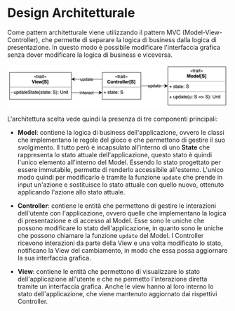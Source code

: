 # Design Architetturale

Come pattern architetturale viene utilizzando il pattern MVC (Model-View-Controller), che permette di separare la logica di business dalla logica di presentazione. In questo modo è possibile modificare l'interfaccia grafica senza dover modificare la logica di business e viceversa.

![Architettura MVC scelta](../img/03-architectural-design/scatan-MVC-immutable.jpg)

L'architettura scelta vede quindi la presenza di tre componenti principali:

- **Model**: contiene la logica di business dell'applicazione, ovvero le classi che implementano le regole del gioco e che permettono di gestire il suo svolgimento.
  Il tutto però è incapsulato all'interno di uno **State** che rappresenta lo stato attuale dell'applicazione, questo stato è quindi l'unico elemento all'interno del Model.
  Essendo lo stato progettato per essere immutabile, permette di renderlo accessibile all'esterno.
  L'unico modo quindi per modificarlo è tramite la funzione `update` che prende in input un'azione e sostituisce lo stato attuale con quello nuovo, ottenuto applicando l'azione allo stato attuale.

- **Controller**: contiene le entità che permettono di gestire le interazioni dell'utente con l'applicazione, ovvero quelle che implementano la logica di presentazione e di accesso al Model.
  Esse sono le uniche che possono modificare lo stato dell'applicazione, in quanto sono le uniche che possono chiamare la funzione `update` del Model.
  I Controller ricevono interazioni da parte della View e una volta modificato lo stato, notificano la View del cambiamento, in modo che essa possa aggiornare la sua interfaccia grafica.

- **View**: contiene le entità che permettono di visualizzare lo stato dell'applicazione all'utente e che ne permetto l'interazione diretta tramite un interfaccia grafica.
  Anche le view hanno al loro interno lo stato dell'applicazione, che viene mantenuto aggiornato dai rispettivi Controller.
